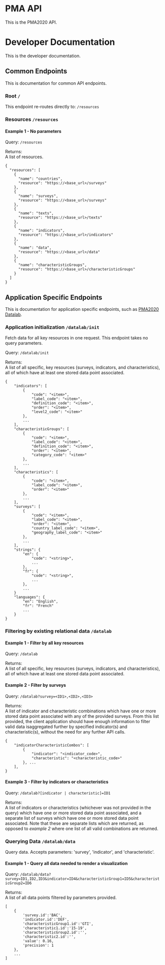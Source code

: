 # PMA API
This is the PMA2020 API.

# Developer Documentation
This is the developer documentation.
## Common Endpoints
This is documentation for common API endpoints.

### Root `/`
This endpoint re-routes directly to: `/resources` 

### Resources `/resources`
#### Example 1 - No parameters
Query: `/resources`

Returns:  
A list of resources.
```
{
  "resources": [
    {
      "name": "countries", 
      "resource": "https://<base_url>/surveys"
    }, 
    {
      "name": "surveys", 
      "resource": "https://<base_url>/surveys"
    }, 
    {
      "name": "texts", 
      "resource": "https://<base_url>/texts"
    }, 
    {
      "name": "indicators", 
      "resource": "https://<base_url>/indicators"
    }, 
    {
      "name": "data", 
      "resource": "https://<base_url>/data"
    }, 
    {
      "name": "characteristicGroups", 
      "resource": "https://<base_url>/characteristicGroups"
    }
  ]
}
```

## Application Specific Endpoints
This is documentation for application specific endpoints, such as 
[PMA2020 Datalab](http://datalab.pma2020.org).

### Application initialization `/datalab/init`
Fetch data for all key resources in one request. This endpoint takes no 
query parameters.

Query: `/datalab/init`

Returns:  
A list of all specific, key resources (surveys, indicators, and 
characteristics), all of which have at least one stored data point associated.
```
{
    "indicators": [
        {
            "code": "<item>",
            "label_code": "<item>",
            "definition_code": "<item>",
            "order": "<item>",
            "level2_code": "<item>"
        },
        ...
    ],
    "characteristicGroups": [
        {
            "code": "<item>",
            "label_code": "<item>",
            "definition_code": "<item>",
            "order": "<item>",
            "category_code": "<item>"
        },
        ...
    ],	
    "characteristics": [
        {
            "code": "<item>",
            "label_code": "<item>",
            "order": "<item>"
        },
        ...
    ],
    "surveys": [
        {
            "code": "<item>",
            "label_code": "<item>",
            "order": "<item>",
            "country_label_code": "<item>",
            "geography_label_code": "<item>"
        },
        ...
    ],
    "strings": {
        "en": {
            "code": "<string>",
            ...
        },
        "fr": {
            "code": "<string>",
            ...
        },
		...
    }
    "languages": {
        "en": "English",
        "fr": "French"
        ...
    }
}
```

### Filtering by existing relational data `/datalab`
#### Example 1 - Filter by all key resources
Query: `/datalab`

Returns:  
A list of all specific, key resources (surveys, indicators, and 
characteristics), all of which have at least one stored data point associated.

#### Example 2 - Filter by surveys
Query: `/datalab?survey=<ID1>,<ID2>,<ID3>`

Returns:  
A list of indicator and characteristic combinations which have one or more 
stored data point associated with any of the provided surveys. From this list 
provided, the client application should have enough information to filter valid
data isaggregated further by specified indicator(s) and characteristic(s), 
without the need for any further API calls.
```
{
    "indicatorCharacteristicCombos": [
        {
            "indicator": "<indicator_code>",
            "characteristic": "<characteristic_code>"
        }, ...
    ],
}
```


#### Example 3 - Filter by indicators or characteristics
Query: `/datalab?[indicator | characteristic]=ID1`

Returns:  
A list of indicators or characteristics (whichever was not provided in the 
query) which have one or more stored data point associated, and a separate list
of surveys which have one or more stored data point associated. Note that these
are separate lists which are returned, as opposed to *example 2* where one list
of all valid combinations are returned.

### Querying Data `/datalab/data`
Query data. Accepts parameters: 'survey', 'indicator', and 'characteristic'.
#### Example 1 - Query all data needed to render a visualization 
Query: `/datalab/data?survey=ID1,ID2,ID3&indicator=ID4&characteristicGroup1=ID5&characteristicGroup2=ID6`

Returns:  
A list of all data points filtered by parameters provided.
```
[
    {
        'survey.id':'BAC',
        'indicator.id':'DEF',
        'characteristicGroup1.id':'GTI',
        'characteristic1.id':'15-19',
        'characteristicGroup2.id':'',
        'characteristic2.id':'',
        'value': 0.16,
        'precision': 1
    }, 
    ...
]
```
